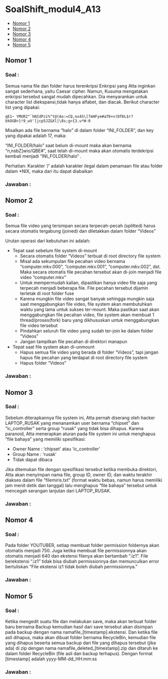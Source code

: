 # SoalShift_modul4_A13
  - [Nomor 1](#nomor-1)
  - [Nomor 2](#nomor-2)
  - [Nomor 3](#nomor-3)
  - [Nomor 4](#nomor-4)
  - [Nomor 5](#nomor-5)

## Nomor 1
### Soal :
Semua nama file dan folder harus terenkripsi
Enkripsi yang Atta inginkan sangat sederhana, yaitu Caesar cipher. Namun, Kusuma mengatakan enkripsi tersebut sangat mudah dipecahkan. Dia menyarankan untuk character list diekspansi,tidak hanya alfabet, dan diacak. Berikut character list yang dipakai:

```
qE1~ YMUR2"`hNIdPzi%^t@(Ao:=CQ,nx4S\[7mHFye#aT6+v)DfKL$r?bkOGB>}!9_wV']jcp5JZ&Xl|\8s;g<{3.u*W-0
```

Misalkan ada file bernama “halo” di dalam folder “INI_FOLDER”, dan key yang dipakai adalah 17, maka:

“INI_FOLDER/halo” saat belum di-mount maka akan bernama “n,nsbZ]wio/QBE#”, saat telah di-mount maka akan otomatis terdekripsi kembali menjadi “INI_FOLDER/halo” .

Perhatian: Karakter ‘/’ adalah karakter ilegal dalam penamaan file atau folder dalam *NIX, maka dari itu dapat diabaikan


### Jawaban :

## Nomor 2
### Soal :
Semua file video yang tersimpan secara terpecah-pecah (splitted) harus secara otomatis tergabung (joined) dan diletakkan dalam folder “Videos”

Urutan operasi dari kebutuhan ini adalah:

- Tepat saat sebelum file system di-mount
    - Secara otomatis folder “Videos” terbuat di root directory file system
    - Misal ada sekumpulan file pecahan video bernama “computer.mkv.000”, “computer.mkv.001”, “computer.mkv.002”, dst. Maka secara otomatis file pecahan tersebut akan di-join menjadi file video “computer.mkv”
    - Untuk mempermudah kalian, dipastikan hanya video file saja yang terpecah menjadi beberapa file. File pecahan tersebut dijamin terletak di root folder fuse
    - Karena mungkin file video sangat banyak sehingga mungkin saja saat menggabungkan file video, file system akan membutuhkan waktu yang lama untuk sukses ter-mount. Maka pastikan saat akan menggabungkan file pecahan video, file system akan membuat 1 thread/proses(fork) baru yang dikhususkan untuk menggabungkan file video tersebut
    - Pindahkan seluruh file video yang sudah ter-join ke dalam folder “Videos”
    - Jangan tampilkan file pecahan di direktori manapun
- Tepat saat file system akan di-unmount
    - Hapus semua file video yang berada di folder “Videos”, tapi jangan hapus file pecahan yang terdapat di root directory file system
    - Hapus folder “Videos” 


### Jawaban :

## Nomor 3
### Soal :
Sebelum diterapkannya file system ini, Atta pernah diserang oleh hacker LAPTOP_RUSAK yang menanamkan user bernama “chipset” dan “ic_controller” serta group “rusak” yang tidak bisa dihapus. Karena paranoid, Atta menerapkan aturan pada file system ini untuk menghapus “file bahaya” yang memiliki spesifikasi:
- Owner Name 	: ‘chipset’ atau ‘ic_controller’
- Group Name	: ‘rusak’
- Tidak dapat dibaca

Jika ditemukan file dengan spesifikasi tersebut ketika membuka direktori, Atta akan menyimpan nama file, group ID, owner ID, dan waktu terakhir diakses dalam file “filemiris.txt” (format waktu bebas, namun harus memiliki jam menit detik dan tanggal) lalu menghapus “file bahaya” tersebut untuk mencegah serangan lanjutan dari LAPTOP_RUSAK.


### Jawaban :

## Nomor 4
### Soal :
Pada folder YOUTUBER, setiap membuat folder permission foldernya akan otomatis menjadi 750. Juga ketika membuat file permissionnya akan otomatis menjadi 640 dan ekstensi filenya akan bertambah “.iz1”. File berekstensi “.iz1” tidak bisa diubah permissionnya dan memunculkan error bertuliskan “File ekstensi iz1 tidak boleh diubah permissionnya.”

### Jawaban :

## Nomor 5
### Soal :
Ketika mengedit suatu file dan melakukan save, maka akan terbuat folder baru bernama Backup kemudian hasil dari save tersebut akan disimpan pada backup dengan nama namafile_[timestamp].ekstensi. Dan ketika file asli dihapus, maka akan dibuat folder bernama RecycleBin, kemudian file yang dihapus beserta semua backup dari file yang dihapus tersebut (jika ada) di zip dengan nama namafile_deleted_[timestamp].zip dan ditaruh ke dalam folder RecycleBin (file asli dan backup terhapus). Dengan format [timestamp] adalah yyyy-MM-dd_HH:mm:ss


### Jawaban :
